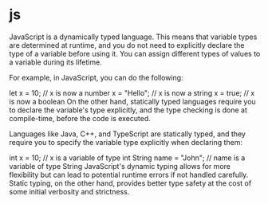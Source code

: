 # js

JavaScript is a dynamically typed language. This means that variable types are determined at runtime, and you do not need to explicitly declare the type of a variable before using it. You can assign different types of values to a variable during its lifetime.

For example, in JavaScript, you can do the following:

let x = 10; // x is now a number
x = "Hello"; // x is now a string
x = true; // x is now a boolean
On the other hand, statically typed languages require you to declare the variable's type explicitly, and the type checking is done at compile-time, before the code is executed.

Languages like Java, C++, and TypeScript are statically typed, and they require you to specify the variable type explicitly when declaring them:

int x = 10; // x is a variable of type int
String name = "John"; // name is a variable of type String
JavaScript's dynamic typing allows for more flexibility but can lead to potential runtime errors if not handled carefully. Static typing, on the other hand, provides better type safety at the cost of some initial verbosity and strictness.
